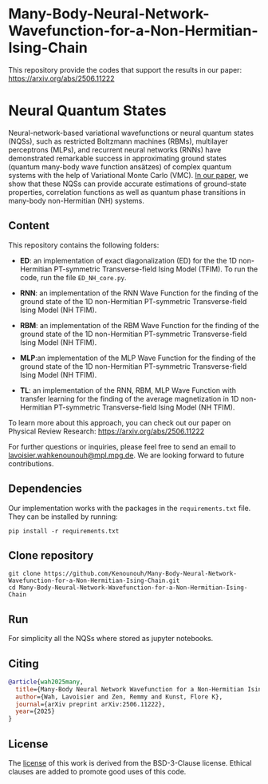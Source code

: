 # Many-Body-Neural-Network-Wavefunction-for-a-Non-Hermitian-Ising-Chain
This repository provide the codes that support the results in our paper: https://arxiv.org/abs/2506.11222

# Neural Quantum States

Neural-network-based variational wavefunctions or neural quantum states (NQSs), such as restricted Boltzmann machines (RBMs), multilayer perceptrons (MLPs), and recurrent neural networks (RNNs) have demonstrated remarkable success in
approximating ground states (quantum many-body wave function ansätzes) of complex quantum systems with the help of Variational Monte Carlo (VMC). <a href="https://arxiv.org/abs/2506.11222" target="_blank">In our paper</a>, we show that these NQSs can provide accurate estimations of ground-state properties, correlation functions as well as quantum phase transitions in many-body non-Hermitian (NH) systems.

## Content
This repository contains the following folders:
* **ED**: an implementation of exact diagonalization (ED) for the the 1D non-Hermitian PT-symmetric Transverse-field Ising Model (TFIM). To run the code, run the file `ED_NH_core.py`.

* **RNN**: an implementation of the RNN Wave Function for the finding of the ground state of the 1D non-Hermitian PT-symmetric Transverse-field Ising Model (NH TFIM).

* **RBM**: an implementation of the RBM Wave Function for the finding of the ground state of the 1D non-Hermitian PT-symmetric Transverse-field Ising Model (NH TFIM).

* **MLP**:an implementation of the MLP Wave Function for the finding of the ground state of the 1D non-Hermitian PT-symmetric Transverse-field Ising Model (NH TFIM).

* **TL**: an implementation of the RNN, RBM, MLP  Wave Function with transfer learning for the finding of the average magnetization in 1D non-Hermitian PT-symmetric Transverse-field Ising Model (NH TFIM).


To learn more about this approach, you can check out our paper on Physical Review Research: https://arxiv.org/abs/2506.11222

For further questions or inquiries, please feel free to send an email to lavoisier.wahkenounouh@mpl.mpg.de. We are looking forward to future contributions.
## Dependencies
Our implementation works with the packages in the `requirements.txt` file. They can be installed by running:
```
pip install -r requirements.txt
```
## Clone repository

```
git clone https://github.com/Kenounouh/Many-Body-Neural-Network-Wavefunction-for-a-Non-Hermitian-Ising-Chain.git
cd Many-Body-Neural-Network-Wavefunction-for-a-Non-Hermitian-Ising-Chain
```

## Run
For simplicity all the NQSs where stored as jupyter notebooks.

## Citing
```bibtex
@article{wah2025many,
  title={Many-Body Neural Network Wavefunction for a Non-Hermitian Ising Chain},
  author={Wah, Lavoisier and Zen, Remmy and Kunst, Flore K},
  journal={arXiv preprint arXiv:2506.11222},
  year={2025}
}
```
## License
The [license](https://github.com/Kenounouh/Many-Body-Neural-Network-Wavefunction-for-a-Non-Hermitian-Ising-Chain/edit/main/LICENSE) of this work is derived from the BSD-3-Clause license. Ethical clauses are added to promote good uses of this code.



